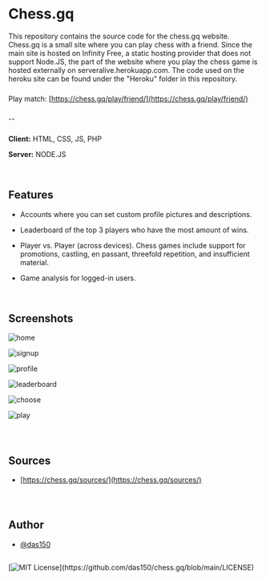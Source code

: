 
# Chess.gq

This repository contains the source code for the chess.gq website. Chess.gq is a small site where you can play chess with a friend. Since the main site is hosted on Infinity Free, a static hosting provider that does not support Node.JS, the part of the website where you play the chess game is hosted externally on serveralive.herokuapp.com. The code used on the heroku site can be found under the "Heroku" folder in this repository.
###
Play match: [https://chess.gq/play/friend/](https://chess.gq/play/friend/)
###
--
###

**Client:** HTML, CSS, JS, PHP

**Server:** NODE.JS

⠀

## Features

- Accounts where you can set custom profile pictures and descriptions.

- Leaderboard of the top 3 players who have the most amount of wins.

- Player vs. Player (across devices). Chess games include support for promotions, castling, en passant, threefold repetition, and insufficient material.

- Game analysis for logged-in users.


⠀

###
## Screenshots

![home](https://user-images.githubusercontent.com/83658956/151048276-0a23a59c-2b8c-4f01-a8a5-2bbb8b9bb96d.png)

![signup](https://user-images.githubusercontent.com/83658956/151048525-7806ba14-ed05-4246-936a-2fa5335701da.png)

![profile](https://user-images.githubusercontent.com/83658956/151048696-1426aaf1-21f2-4bcf-9215-9e8df04a0071.png)

![leaderboard](https://user-images.githubusercontent.com/83658956/151048845-f3bbde02-81ca-44d1-9ee6-6792c8e42aa9.png)

![choose](https://user-images.githubusercontent.com/83658956/151049058-4130aa32-1ab2-42a0-8471-ca8cdb60a5e8.png)

![play](https://user-images.githubusercontent.com/83658956/151049297-09f71251-db69-496c-9321-6966dbafd51f.png)


###

⠀
## Sources

 - [https://chess.gq/sources/](https://chess.gq/sources/)

###

⠀
## Author

- [@das150](https://github.com/das150)

##
[![MIT License](https://img.shields.io/apm/l/atomic-design-ui.svg?)](https://github.com/das150/chess.gq/blob/main/LICENSE)
